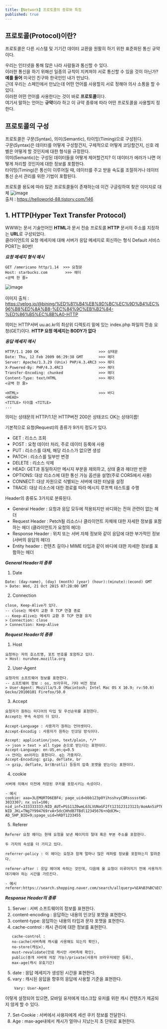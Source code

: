 ```yaml
---
title: [Network] 프로토콜의 종류와 특징
published: true
---
```


## 프로토콜(Protocol)이란?
프로토콜은 다른 시스템 및 기기간 데이터 교환을 원활히 하기 위한 표준화된 통신 규약이다.

우리는 인터넷을 통해 많은 나라 사람들과 통신할 수 있다. <br>
이러한 통신을 하기 위해선 일종의 규칙이 지켜져야 서로 통신할 수 있을 것이 아닌가? <br>
**예를 들어** 미국인 친구와 한국인인 내가 만났다. <br>
근데 우리는 스페인에서 만났는데 어떤 언어를 사용할지 서로 정해야 의사 소통을 할 수 있다. <br>
이러한 어떤 언어를 사용한다는 것이 바로 **프로토콜**이다. <br>
여기서 말하는 언어는 **규약**이라 하고 이 규약 종류에 따라 어떤 프로토콜을 사용할지 정한다.

## 프로토콜의 구성
프로토콜은 구문(Syntax), 의미(Semantic), 타이밍(Timing)으로 구성된다. <br>
구문(Syntax)은 데이터를 어떻게 구성할건지, 구체적으로 어떻게 코딩할건지, 신호 레벨은 어떻게 할 것인지에 대한 형식을 규정한다. <br>
의미(Semantic)는 구성된 데이터들을 어떻게 제어할건지? 이 데이터가 에러가 나면 어떻게 처리할 것인지에 대한 정보를 포함한다. <br>
타이밍(Timing)은 통신이 이루어질 때, 데이터를 주고 받을 속도를 조절하거나 데이터 통신 순서 관리를 위한 기법이 포함된다. <br>

프로토콜 용도에 따라 많은 프로토콜들이 존재하는데 이건 구글링하여 찾은 이미지로 대체
![image](https://user-images.githubusercontent.com/54430432/159454197-d1257d7a-c080-4852-bba1-b23d68efe6ec.png)  
출처 : https://helloworld-88.tistory.com/146

## 1. HTTP(Hyper Text Transfer Protocol)
WWW는 문서 기술언어인 **HTML**과 문서 전송 프로토콜 **HTTP** 문서의 주소를 지정하는 **URL**로 구성되었다. <br>
클라이언트의 요청 메세지에 대해 서버가 응답 메세지로 회신하는 형식 Default 서비스 PORT는 80번!

***요청 메세지 형식 예시***
```
GET /americano http/1.14  >>> 요청문
Host: starbucks.com        >>> 헤더
<공백 한 줄>
```

![image](https://user-images.githubusercontent.com/54430432/159454364-9625ddfe-1e22-4dbb-b032-f2def93f9583.png) <br>  
이미지 출처 : https://velog.io/@bining/%ED%81%B4%EB%9D%BC%EC%9D%B4%EC%96%B8%ED%8A%B8-%EC%84%9C%EB%B2%84-%ED%86%B5%EC%8B%A0-HTTP

의미는 HTTP서버 uu.ac.kr의 최상위 디렉토리 밑에 있는 index.php 파일의 전송 요청(GET)이다.
**HTTP 요청 메세지는 BODY가 없다**

***응답 메세지 예시***
```
HTTP/1.1 200 OK                           >>> 상태문
Date: Thu, 12 Feb 2009 06:29:38 GMT       >>> 헤더
Server: Apache/1.3.29 (Unix) PHP/4.3.4RC3 >>> 헤더
X-Powered-By: PHP/4.3.4RC3                >>> 헤더
Transfer-Encoding: chunked                >>> 헤더
Content-Type: text/HTML                   >>> 헤더
<공백 한 줄>

<HTML>                                    >>> 바디
<HEAD>
<TITLE> 타이틀 <TITLE>
...
```

의미는 상태문의 HTTP/1.1은 HTTP버전 200은 상태코드 OK는 상태이름!

기본적으로 요청(Request)의 종류가 9가지 정도가 있다.

- GET : 리소스 조회
- POST : 요청 데이터 처리, 주로 데이터 등록에 사용
- PUT : 리소스를 대체, 해당 리소스가 없으면 생성
- PATCH : 리소스를 일부만 변경
- DELETE : 리소스 삭제
- HEAD: GET과 동일하지만 메시지 부분을 제외하고, 상태 줄과 헤더만 반환
- OPTIONS: 대상 리소스에 대한 통신 가능 옵션을 설명(주로 CORS에서 사용)
- CONNECT: 대상 자원으로 식별되는 서버에 대한 터널을 설정
- TRACE: 대상 리소스에 대한 경로를 따라 메시지 루프백 테스트를 수행

Header의 종류도 3가지로 분류된다.
- General Header : 요청과 응답 모두에 적용되지만 바디와는 전혀 관련이 없는 헤더 
- Request Header : Petch될 리소스나 클라이언트 자체에 대한 자세한 정보를 포함하는 헤더 (클라이언트가 요청의 헤더)
- Response Header : 위치 또는 서버 자체 정보와 같이 응답에 대한 부가적인 정보 (서버의 응답의 헤더) 
- Entity header : 컨텐츠 길이나 MIME 타입과 같이 바디에 대한 자세한 정보를 포함하는 헤더

***General Header의 종류***
1. Date
```
Date: (day-name), (day) (month) (year) (hour):(minute):(econd) GMT
> Date: Wed, 21 Oct 2015 07:28:00 GMT
```
2. Connection
```
close, Keep-Alive가 있다.
-- close는 메세지 교환 후 TCP 연결 종료
-- Keep-Alive는 메세지 교환 후 TCP 연결 유지
> Connection: close
> Connection: Keep-Alive
```

***Request Header의 종류***
1. Host
```
요청하는 자의 호스트명, 포트 번호를 포함하고 있다.
> Host: nuruhee.mozilla.org
```
2. User-Agent
```
요청자의 소프트웨어 정보를 표현한다.
-- 소프트웨어 정보 : os, 브라우저, 기타 버전 정보
> User-Agent: Mozilla/5.0 (Macintosh; Intel Mac OS X 10.9; rv:50.0) Gecko/20100101 Firefox/50.0
```
3. Accept
```
요청자가 원하는 미디어의 타입 및 우선순위를 표현한다.
Accept는 부속 속성이 더 있다.

Accept-Language : 사용자가 원하는 언어셋이다.
Accept-Encodig : 사용자가 원하는 인코딩 방식이다.

Accept: application/json, text/plain, */*
-> json > text > all type 순으로 받는다는 표현이다.
Accept-Language: en-US,en;q=0.5
-> 언어는 en이라는 표현이다. q는 가중치다.
Accept-Encoding: gzip, deflate, br
-> gzip, deflate, br(Brotli) 등등의 압축 포맷을 받는다는 표현이다.
```

4. cookie
```
서버에 의해서 이전에 저장된 쿠키를 포함시키는 속성이다.

- 예시
cookie: aaa=3LEMQRTO6EBF4; page_uid=bbb123p0YihsshvyCBRssssstWG-3033307; nx_ssl=100; nid_inf=333333333;NID_AUT=PSS11Z0wmL63LVUNoGF2ft123123123123/AomAn5zPT6Ni2uGyyuWIfp9hb; NID_JKL=TNg7Y994769rvA+5dcCHhdB7TBdl12345676+nQdCM=; AD_SHP_BID=9;spage_uid=hRDT1233455
```

5. Referer
```
Referer 요청 헤더는 현재 요청을 보낸 페이지의 절대 혹은 부분 주소를 포함한다.

두 가지의 속성을 더 가지고 있다.

referrer-policy : 이 헤더는 요청과 함께 얼마나 많은 레퍼럴 정보를 포함하는지 알려준다.

referer-after : 응답 헤더에 속하는 것인데, 다음에 올 요청이 이루어지기 전에 사용자가 대기해야 하는 시간을 가르킨다.

- 예시
referer:https://search.shopping.naver.com/search/allquery=%EA%B3%BC%EC%9E%90&cat_id=&frm=NVSHATC
```

***Response Header의 종류***
1. Server : 서버 소프트웨어의 정보를 표현한다.
2. content-encoding : 응답하는 내용의 인코딩 포맷을 표현한다.
3. content-type: 응답하는 내용의 타입과 문자 포맷을 표현한다.
4. cache-control : 캐시 관리에 대한 정보를 표현한다.
```
   cache-control :
   no-cache(서버측에 캐시를 사용해도 되는지 확인),
   no-store(캐싱x),
   must-revalidate(만료 캐시만 서버측에 확인),
   public(중개 서버에 저장 가능)/private(사용자 브라우저에만 등록),
   max-age(캐시 유효기간)
```
5. date : 응답 메세지가 생성된 시간을 표현한다.
6. vary : 캐시된 응답을 향후의 응답에 사용할 기준을 표현한다.
```
    Vary: User-Agent
```
   이렇게 설정되어 있으면, 모바일 유저에게 데스크탑 유저를 위한 캐시 컨텐츠가 제공되지 않게 할 수 있다.

7. Set-Cookie : 서버에서 사용자에게 세션 쿠키 정보를 전달한다.
8. Age : max-age내에서 캐시가 얼마나 지났는지 초 단위로 표현한다.







